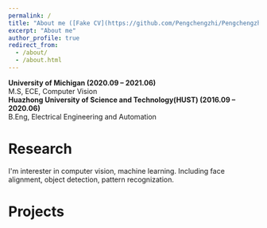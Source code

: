 ```yaml
---
permalink: /
title: "About me ([Fake CV](https://github.com/Pengchengzhi/Pengchengzhi.github.io/blob/master/files/cv/fake%20cv.pdf))"
excerpt: "About me"
author_profile: true
redirect_from: 
  - /about/
  - /about.html
---
```


**University of Michigan (2020.09 – 2021.06)** <br>
M.S, ECE, Computer Vision <br>
**Huazhong University of Science and Technology(HUST) (2016.09 – 2020.06)** <br>
B.Eng, Electrical Engineering and Automation


# Research
I'm interester in computer vision, machine learning. Including face alignment, object detection, pattern recognization. 

# Projects


<!---Activity and Service--->
<!---Experience--->
